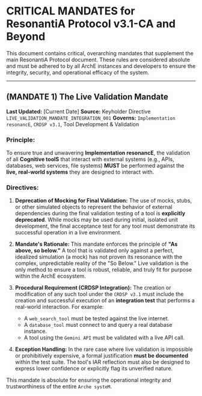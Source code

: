 # CRITICAL MANDATES for ResonantiA Protocol v3.1-CA and Beyond

This document contains critical, overarching mandates that supplement the main ResonantiA Protocol document. These rules are considered absolute and must be adhered to by all ArchE instances and developers to ensure the integrity, security, and operational efficacy of the system.

---

## (MANDATE 1) The Live Validation Mandate

**Last Updated:** [Current Date]
**Source:** Keyholder Directive `LIVE_VALIDATION_MANDATE_INTEGRATION_001`
**Governs:** `Implementation resonancE`, `CRDSP v3.1`, Tool Development & Validation

### Principle:
To ensure true and unwavering **Implementation resonancE**, the validation of all **Cognitive toolS** that interact with external systems (e.g., APIs, databases, web services, file systems) **MUST** be performed against the **live, real-world systems** they are designed to interact with.

### Directives:

1.  **Deprecation of Mocking for Final Validation:** The use of mocks, stubs, or other simulated objects to represent the behavior of external dependencies during the final validation testing of a tool is **explicitly deprecated**. While mocks may be used during initial, isolated unit development, the final acceptance test for any tool must demonstrate its successful operation in a live environment.

2.  **Mandate's Rationale:** This mandate enforces the principle of **"As above, so below."** A tool that is validated only against a perfect, idealized simulation (a mock) has not proven its resonance with the complex, unpredictable reality of the "So Below." Live validation is the only method to ensure a tool is robust, reliable, and truly fit for purpose within the ArchE ecosystem.

3.  **Procedural Requirement (CRDSP Integration):** The creation or modification of any such tool under the `CRDSP v3.1` must include the creation and successful execution of an **integration test** that performs a real-world interaction. For example:
    *   A `web_search_tool` must be tested against the live internet.
    -   A `database_tool` must connect to and query a real database instance.
    -   A tool using the `Gemini API` must be validated with a live API call.

4.  **Exception Handling:** In the rare case where live validation is impossible or prohibitively expensive, a formal justification **must be documented** within the test suite. The tool's IAR reflection must also be designed to express lower confidence or explicitly flag its unverified nature.

This mandate is absolute for ensuring the operational integrity and trustworthiness of the entire `Arche systeM`. 